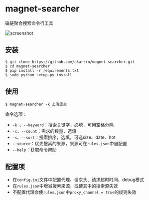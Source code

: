# magnet-searcher

磁链聚合搜索命令行工具

![screenshot](https://raw.githubusercontent.com/akarrin/magnet-searcher/master/images/screenshot.gif)


## 安装

```shell
$ git clone https://github.com/akarrin/magnet-searcher.git
$ cd magnet-searcher
$ pip install -r requirements.txt
$ sudo python setup.py install
```

## 使用

```shell
$ magnet-searcher -k 上海堡垒
```

命令选项：

- `-k `、`--keyword`：搜索关键字，必填，可用空格分隔
- `-c`、`--count`：需求的数量，选填
- `-s`、`--sort`：搜索排序，选填，可选size、date、hot
- `--source`：优先搜索的来源，来源可在`rules.json`中自配置
- `--help`：获取命令帮助

## 配置项

- 在`config.ini`文件中配置代理、请求头、请求超时时间、debug模式
- 在`rules.json`中增减搜索来源，或使其中的搜索源失效
- 不配置代理会使`rules.json`中`proxy_channel = true`的规则失效


